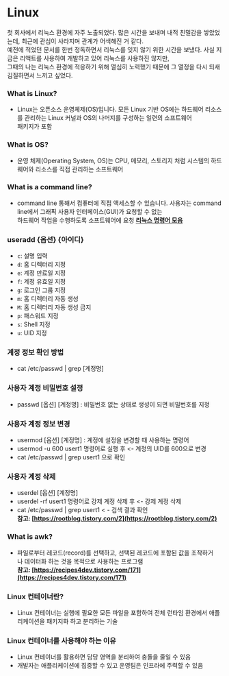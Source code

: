 # Linux

첫 회사에서 리눅스 환경에 자주 노출되었다. 많은 시간을 보내며 내적 친밀감을 쌓았었는데, 최근에 관심이 사라지며 관계가 어색해진 거 같다.<br />
예전에 적었던 문서를 한번 정독하면서 리눅스를 잊지 않기 위한 시간을 보냈다. 사실 지금은 리액트를 사용하여 개발하고 있어 리눅스를 사용하진 않지만,<br />
그때의 나는 리눅스 환경에 적응하기 위해 열심히 노력했기 때문에 그 열정을 다시 되새김질하면서 느끼고 싶었다.

### What is Linux?

- Linux는 오픈소스 운영체제(OS)입니다. 모든 Linux 기반 OS에는 하드웨어 리소스를 관리하는 Linux 커널과 OS의 나머지를 구성하는 일련의 소프트웨어<br /> 패키지가 포함

### What is OS?

- 운영 체제(Operating System, OS)는 CPU, 메모리, 스토리지 처럼 시스템의 하드웨어와 리소스를 직접 관리하는 소프트웨어

### What is a command line?

- command line 통해서 컴퓨터에 직접 액세스할 수 있습니다. 사용자는 command line에서 그래픽 사용자 인터페이스(GUI)가 요청할 수 없는 <br />하드웨어 작업을 수행하도록 소프트웨어에 요청
  **[리눅스 명령어 모음 ](https://www.notion.so/b832fc6793fc47e681415f258bea0c5b)**

### useradd {옵션} {아이디}

- `c`: 설명 입력
- `d`: 홈 디렉터리 지정
- `e`: 계정 만료일 지정
- `f`: 계정 유효일 지정
- `g`: 로그인 그룹 지정
- `m`: 홈 디렉터리 자동 생성
- `M`: 홈 디렉터리 자동 생성 금지
- `p`: 패스워드 지정
- `s`: Shell 지정
- `u`: UID 지정

### 계정 정보 확인 방법

- cat /etc/passwd | grep [계정명]

### 사용자 계정 비밀번호 설정

- passwd [옵션] [계정명] : 비밀번호 없는 상태로 생성이 되면 비밀번호를 지정

### 사용자 계정 정보 변경

- usermod [옵션] [계정명] : 계정에 설정을 변경할 때 사용하는 명령어
- usermod -u 600 usert1 명령어로 실행 후 <- 계정의 UID를 600으로 변경
- cat /etc/passwd | grep usert1 으로 확인

### 사용자 계정 삭제

- userdel [옵션] [계정명]
- userdel -rf usert1 명령어로 강제 계정 삭제 후 <- 강제 계정 삭제
- cat /etc/passwd | grep usert1 < - 검색 결과 확인<br />
  **참고: [https://rootblog.tistory.com/2](https://rootblog.tistory.com/2)**

### What is awk?

- 파일로부터 레코드(record)를 선택하고, 선택된 레코드에 포함된 값을 조작하거나 데이터화 하는 것을 목적으로 사용하는 프로그램<br />
  **참고: [https://recipes4dev.tistory.com/171](https://recipes4dev.tistory.com/171)**

### Linux 컨테이너란?

- Linux 컨테이너는 실행에 필요한 모든 파일을 포함하여 전체 런타임 환경에서 애플리케이션을 패키지화 하고 분리하는 기술

### Linux 컨테이너를 사용해야 하는 이유

- Linux 컨테이너를 활용하면 담당 영역을 분리하여 충돌을 줄일 수 있음
- 개발자는 애플리케이션에 집중할 수 있고 운영팀은 인프라에 주력할 수 있음
